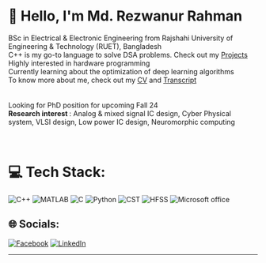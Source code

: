 # 💫 Hello, I'm Md. Rezwanur Rahman
BSc in Electrical & Electronic Engineering from Rajshahi University of Engineering & Technology (RUET), Bangladesh<br>C++ is my go-to language to solve DSA problems. Check out my [Projects](https://github.com/Mahadi2478?tab=repositories)<br>Highly interested in hardware programming<br>Currently learning about the optimization of deep learning algorithms<br>To know more about me, check out my [CV](https://drive.google.com/file/d/1MVeehwkMDb8nJloNDxArkLUKPTSYK68C/view?usp=drive_link) and [Transcript](https://drive.google.com/file/d/1dx__d767JsjV9dduVVzl4FZlWw04VMxi/view?usp=drive_link)<br><br><br>Looking for PhD position for upcoming Fall 24<br> <b> Research interest </b>: Analog & mixed signal IC design, Cyber Physical system, VLSI design, Low power IC design, Neuromorphic computing   <br><br><br>

# 💻 Tech Stack:
![C++](https://img.shields.io/badge/c++-%2300599C.svg?style=for-the-badge&logo=c%2B%2B&logoColor=white) ![MATLAB](https://img.shields.io/badge/MATLAB-14354C?style=for-the-badge&logo=supabase&logoColor=white) ![C](https://img.shields.io/badge/c-%2300599C.svg?style=for-the-badge&logo=c&logoColor=white) ![Python](https://img.shields.io/badge/python-3670A0?style=for-the-badge&logo=python&logoColor=ffdd54) ![CST](https://img.shields.io/badge/CST-DC322F?style=for-the-badge&logo=scala&logoColor=white) ![HFSS](https://img.shields.io/badge/-HFSS-00979D?style=for-the-badge&logo=Arduino&logoColor=white) ![Microsoft office](https://img.shields.io/badge/Microsoft_Office-2875E3?style=for-the-badge&logo=windows&logoColor=white)


## 🌐 Socials:
[![Facebook](https://img.shields.io/badge/Facebook-%231877F2.svg?logo=Facebook&logoColor=white)](https://facebook.com/mahadi.mohammad.549/) [![LinkedIn](https://img.shields.io/badge/LinkedIn-%230077B5.svg?logo=linkedin&logoColor=white)](https://linkedin.com/in/md-rezwanur-rahman-76b438177/) 


---
<!-- Proudly created with GPRM ( https://gprm.itsvg.in ) -->
